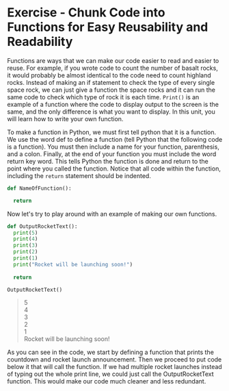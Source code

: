 # Exercise - Chunk Code into Functions for Easy Reusability and Readability

Functions are ways that we can make our code easier to read and easier to reuse. For example, if you wrote code to count the number of basalt rocks, it would probably be almost identical to the code need to count highland rocks. Instead of making an if statement to check the type of every single space rock, we can just give a function the space rocks and it can run the same code to check which type of rock it is each time. `Print()` is an example of a function where the code to display output to the screen is the same, and the only difference is what you want to display. In this unit, you will learn how to write your own function.

To make a function in Python, we must first tell python that it is a function. We use the word def to define a function (tell Python that the following code is a function). You must then include a name for your function, parenthesis, and a colon. Finally, at the end of your function you must include the word return key word. This tells Python the function is done and return to the point where you called the function. Notice that all code within the function, including the `return` statement should be indented.

```python
def NameOfFunction():

  return
```

Now let's try to play around with an example of making our own functions.

```python
def OutputRocketText():
  print(5)
  print(4)
  print(3)
  print(2)
  print(1)
  print("Rocket will be launching soon!")
  
  return

OutputRocketText()
```

>5  
>4  
>3  
>2  
>1  
>Rocket will be launching soon!

As you can see in the code, we start by defining a function that prints the countdown and rocket launch announcement. Then we proceed to put code below it that will call the function. If we had multiple rocket launches instead of typing out the whole print line, we could just call the OutputRocketText function. This would make our code much cleaner and less redundant.

